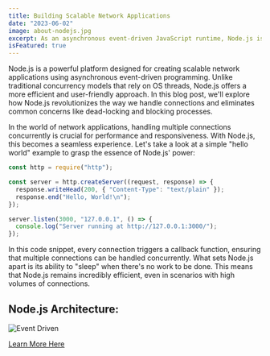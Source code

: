 ```yaml
---
title: Building Scalable Network Applications
date: "2023-06-02"
image: about-nodejs.jpg
excerpt: As an asynchronous event-driven JavaScript runtime, Node.js is designed to build scalable network applications.
isFeatured: true
---
```


Node.js is a powerful platform designed for creating scalable network applications using asynchronous event-driven programming. Unlike traditional concurrency models that rely on OS threads, Node.js offers a more efficient and user-friendly approach. In this blog post, we'll explore how Node.js revolutionizes the way we handle connections and eliminates common concerns like dead-locking and blocking processes.

In the world of network applications, handling multiple connections concurrently is crucial for performance and responsiveness. With Node.js, this becomes a seamless experience. Let's take a look at a simple "hello world" example to grasp the essence of Node.js' power:

```js
const http = require("http");

const server = http.createServer((request, response) => {
  response.writeHead(200, { "Content-Type": "text/plain" });
  response.end("Hello, World!\n");
});

server.listen(3000, "127.0.0.1", () => {
  console.log("Server running at http://127.0.0.1:3000/");
});
```

In this code snippet, every connection triggers a callback function, ensuring that multiple connections can be handled concurrently. What sets Node.js apart is its ability to "sleep" when there's no work to be done. This means that Node.js remains incredibly efficient, even in scenarios with high volumes of connections.

## Node.js Architecture:

![Event Driven](Nodejs-Architecture.png)

[Learn More Here](https://nodejs.org/en/about)
